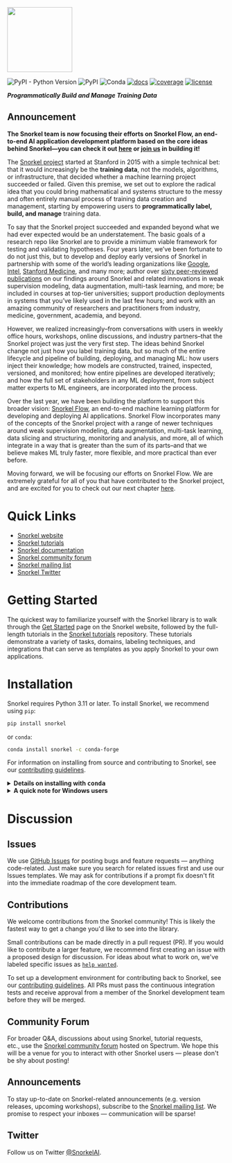 <img src="figs/logo_01.png" width="150"/>

![PyPI - Python Version](https://img.shields.io/pypi/pyversions/snorkel)
![PyPI](https://img.shields.io/pypi/v/snorkel)
![Conda](https://img.shields.io/conda/v/conda-forge/snorkel)
[![docs](https://readthedocs.org/projects/snorkel/badge/?version=master)](https://snorkel.readthedocs.io/en/master)
[![coverage](https://codecov.io/gh/snorkel-team/snorkel/branch/master/graph/badge.svg)](https://codecov.io/gh/snorkel-team/snorkel/branch/master)
[![license](https://img.shields.io/badge/License-Apache%202.0-blue.svg)](https://opensource.org/licenses/Apache-2.0)

***Programmatically Build and Manage Training Data***

## Announcement

**The Snorkel team is now focusing their efforts on Snorkel Flow, an end-to-end AI application development platform based on the core ideas behind Snorkel—you can check it out [here](https://snorkel.ai) or [join us](www.snorkel.ai/careers) in building it!**

The [Snorkel project](https://snorkel.ai/how-to-use-snorkel-to-build-ai-applications/) started at Stanford in 2015 with a simple technical bet: that it would increasingly be the **training data**, not the models, algorithms, or infrastructure, that decided whether a machine learning project succeeded or failed. Given this premise, we set out to explore the radical idea that you could bring mathematical and systems structure to the messy and often entirely manual process of training data creation and management, starting by empowering users to **programmatically label, build, and manage** training data.

To say that the Snorkel project succeeded and expanded beyond what we had ever expected would be an understatement. The basic goals of a research repo like Snorkel are to provide a minimum viable framework for testing and validating hypotheses. Four years later, we’ve been fortunate to do not just this, but to develop and deploy early versions of Snorkel in partnership with some of the world’s leading organizations like [Google](https://ai.googleblog.com/2019/03/harnessing-organizational-knowledge-for.html), [Intel](https://dl.acm.org/doi/abs/10.1145/3329486.3329492), [Stanford Medicine](https://www.cell.com/patterns/fulltext/S2666-3899(20)30019-2), and many more; author over [sixty peer-reviewed publications](https://snorkel.ai/technology) on our findings around Snorkel and related innovations in weak supervision modeling, data augmentation, multi-task learning, and more; be included in courses at top-tier universities; support production deployments in systems that you’ve likely used in the last few hours; and work with an amazing community of researchers and practitioners from industry, medicine, government, academia, and beyond.

However, we realized increasingly–from conversations with users in weekly office hours, workshops, online discussions, and industry partners–that the Snorkel project was just the very first step. The ideas behind Snorkel change not just how you label training data, but so much of the entire lifecycle and pipeline of building, deploying, and managing ML: how users inject their knowledge; how models are constructed, trained, inspected, versioned, and monitored; how entire pipelines are developed iteratively; and how the full set of stakeholders in any ML deployment, from subject matter experts to ML engineers, are incorporated into the process.

Over the last year, we have been building the platform to support this broader vision: [Snorkel Flow](https://snorkel.ai/snorkel-flow-platform/), an end-to-end machine learning platform for developing and deploying AI applications. Snorkel Flow incorporates many of the concepts of the Snorkel project with a range of newer techniques around weak supervision modeling, data augmentation, multi-task learning, data slicing and structuring, monitoring and analysis, and more, all of which integrate in a way that is greater than the sum of its parts–and that we believe makes ML truly faster, more flexible, and more practical than ever before.

Moving forward, we will be focusing our efforts on Snorkel Flow. We are extremely grateful for all of you that have contributed to the Snorkel project, and are excited for you to check out our next chapter [here](https://snorkel.ai).


# Quick Links
* [Snorkel website](https://snorkel.org)
* [Snorkel tutorials](https://github.com/snorkel-team/snorkel-tutorials)
* [Snorkel documentation](https://snorkel.readthedocs.io/)
* [Snorkel community forum](https://spectrum.chat/snorkel)
* [Snorkel mailing list](https://groups.google.com/forum/#!forum/snorkel-ml)
* [Snorkel Twitter](https://twitter.com/SnorkelAI)

# Getting Started
The quickest way to familiarize yourself with the Snorkel library is to walk through the [Get Started](https://snorkel.org/get-started/) page on the Snorkel website, followed by the full-length tutorials in the [Snorkel tutorials](https://github.com/snorkel-team/snorkel-tutorials) repository.
These tutorials demonstrate a variety of tasks, domains, labeling techniques, and integrations that can serve as templates as you apply Snorkel to your own applications.


# Installation

Snorkel requires Python 3.11 or later. To install Snorkel, we recommend using `pip`:

```bash
pip install snorkel
```

or `conda`:

```bash
conda install snorkel -c conda-forge
```

For information on installing from source and contributing to Snorkel, see our
[contributing guidelines](./CONTRIBUTING.md).

<details><summary><b>Details on installing with <tt>conda</tt></b></summary>
<p>

The following example commands give some more color on installing with `conda`.
These commands assume that your `conda` installation is Python 3.11,
and that you want to use a virtual environment called `snorkel-env`.

```bash
# [OPTIONAL] Activate a virtual environment called "snorkel"
conda create --yes -n snorkel-env python=3.11
conda activate snorkel-env

# We specify PyTorch here to ensure compatibility, but it may not be necessary.
conda install pytorch==1.1.0 -c pytorch
conda install snorkel==0.9.0 -c conda-forge
```

</p>
</details>

<details><summary><b>A quick note for Windows users</b></summary>
<p>

If you're using Windows, we highly recommend using Docker
(you can find an example in our
[tutorials repo](https://github.com/snorkel-team/snorkel-tutorials/blob/master/Dockerfile))
or the [Linux subsystem](https://docs.microsoft.com/en-us/windows/wsl/faq).
We've done limited testing on Windows, so if you want to contribute instructions
or improvements, feel free to open a PR!

</p>
</details>

# Discussion

## Issues
We use [GitHub Issues](https://github.com/snorkel-team/snorkel/issues) for posting bugs and feature requests — anything code-related.
Just make sure you search for related issues first and use our Issues templates.
We may ask for contributions if a prompt fix doesn't fit into the immediate roadmap of the core development team.

## Contributions
We welcome contributions from the Snorkel community! 
This is likely the fastest way to get a change you'd like to see into the library.

Small contributions can be made directly in a pull request (PR).
If you would like to contribute a larger feature, we recommend first creating an issue with a proposed design for discussion. 
For ideas about what to work on, we've labeled specific issues as [`help wanted`](https://github.com/snorkel-team/snorkel/issues?utf8=%E2%9C%93&q=is%3Aopen+is%3Aissue+label%3A%22help+wanted%22+).

To set up a development environment for contributing back to Snorkel, see our [contributing guidelines](./CONTRIBUTING.md).
All PRs must pass the continuous integration tests and receive approval from a member of the Snorkel development team before they will be merged.

## Community Forum
For broader Q&A, discussions about using Snorkel, tutorial requests, etc., use the [Snorkel community forum](https://spectrum.chat/snorkel) hosted on Spectrum.
We hope this will be a venue for you to interact with other Snorkel users — please don't be shy about posting!

## Announcements
To stay up-to-date on Snorkel-related announcements (e.g. version releases, upcoming workshops), subscribe to the [Snorkel mailing list](https://groups.google.com/forum/#!forum/snorkel-ml). We promise to respect your inboxes — communication will be sparse!

## Twitter
Follow us on Twitter [@SnorkelAI](https://twitter.com/SnorkelAI).
